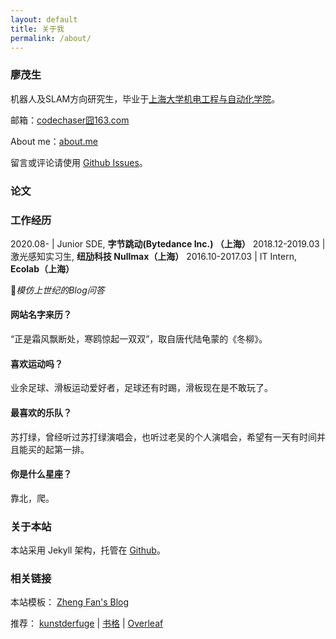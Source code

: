 ```yaml
---
layout: default
title: 关于我
permalink: /about/
---
```


### 廖茂生

机器人及SLAM方向研究生，毕业于[上海大学机电工程与自动化学院](http://www.auto.shu.edu.cn/)。

<!-- 目前就读于[上海大学机电工程与自动化学院](http://www.auto.shu.edu.cn/)，2020应届。本科毕业于上海大学机械工程专业。 -->


<!-- 足球、电影、书籍、音乐，生活中四不可缺少者。皇家马德里与C罗球迷；昆汀·塔伦蒂诺电影风格的忠实爱好者；喜爱阅读小说，尤其钟情于沈从文、汪曾祺笔下的边城风光；热爱听摇滚、民谣、歌剧、古典等等。-->


邮箱：[codechaser囧163.com](mailto:codechaser@163.com) 

About me：[about.me](https://about.me/bobliao)

留言或评论请使用 [Github Issues](https://github.com/foreverlms/foreverlms.github.io/Issues)。

### 论文
<!-- 会议 -->

<!-- * __Maosheng Liao__, Di Wang, Hao Yang. _Deploy Indoor 2D Laser SLAM on a Raspberry Pi-based Mobile Robot_.International Conference on Intelligent Human-Machine Systems and Cybernetics (IHMSC), 2019 -->

### 工作经历

2020.08-   |  Junior SDE, __字节跳动(Bytedance Inc.) （上海）__
2018.12-2019.03 | 激光感知实习生, __纽劢科技 Nullmax（上海）__
2016.10-2017.03 | IT Intern, __Ecolab（上海）__

*模仿上世纪的Blog问答*

#### 网站名字来历？
“正是霜风飘断处，寒鸥惊起一双双”，取自唐代陆龟蒙的《冬柳》。

#### 喜欢运动吗？
业余足球、滑板运动爱好者，足球还有时踢，滑板现在是不敢玩了。

#### 最喜欢的乐队？
苏打绿，曾经听过苏打绿演唱会，也听过老吴的个人演唱会，希望有一天有时间并且能买的起第一排。

#### 你是什么星座？

靠北，爬。
### 关于本站

本站采用 Jekyll 架构，托管在 [Github](https://github.com/foreverlms/foreverlms.github.io)。

### 相关链接

本站模板： [Zheng Fan's Blog](https://fzheng.me/)

推荐： <a href="http://kunstderfuge.com/" target="_blank">kunstderfuge</a> \| <a href="https://www.shuge.org/" target="_blank">书格</a> \| <a href="https://www.overleaf.com?r=4a211cbb&rm=d&rs=b">Overleaf</a>
